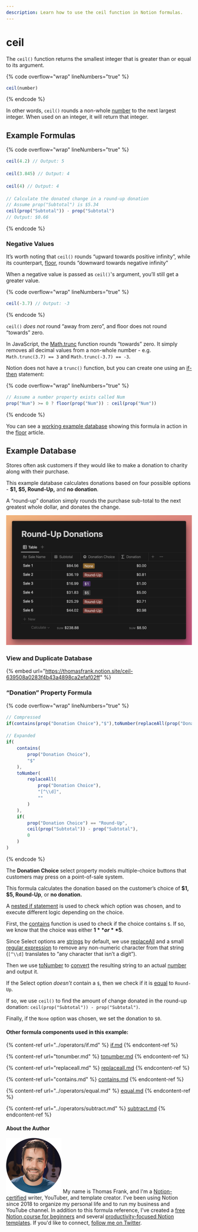 ```yaml
---
description: Learn how to use the ceil function in Notion formulas.
---
```


# ceil

The `ceil()` function returns the smallest integer that is greater than or equal to its argument.

{% code overflow="wrap" lineNumbers="true" %}
```jsx
ceil(number)
```
{% endcode %}

In other words, `ceil()` rounds a non-whole [number](../../formula-basics/data-types/number.md) to the next largest integer. When used on an integer, it will return that integer.

## Example Formulas

{% code overflow="wrap" lineNumbers="true" %}
```jsx
ceil(4.2) // Output: 5

ceil(3.845) // Output: 4

ceil(4) // Output: 4

// Calculate the donated change in a round-up donation
// Assume prop("Subtotal") is $5.34
ceil(prop("Subtotal")) - prop("Subtotal")
// Output: $0.66
```
{% endcode %}

### Negative Values

It’s worth noting that `ceil()` rounds “upward towards positive infinity”, while its counterpart, [floor](floor.md), rounds “downward towards negative infinity”

When a negative value is passed as `ceil()`'s argument, you’ll still get a greater value.

{% code overflow="wrap" lineNumbers="true" %}
```jsx
ceil(-3.7) // Output: -3
```
{% endcode %}

`ceil()` _does not_ round “away from zero”, and floor does not round “towards” zero.

In JavaScript, the [Math.trunc](https://developer.mozilla.org/en-US/docs/Web/JavaScript/Reference/Global\_Objects/Math/trunc) function rounds “towards” zero. It simply removes all decimal values from a non-whole number - e.g. `Math.trunc(3.7) == 3` and `Math.trunc(-3.7) == -3`.

Notion does not have a `trunc()` function, but you can create one using an [if-then](../operators/if.md) statement:

{% code overflow="wrap" lineNumbers="true" %}
```jsx
// Assume a number property exists called Num
prop("Num") >= 0 ? floor(prop("Num")) : ceil(prop("Num"))
```
{% endcode %}

You can see a [working example database](floor.md#example-database) showing this formula in action in the [floor](floor.md) article.

## Example Database

Stores often ask customers if they would like to make a donation to charity along with their purchase.

This example database calculates donations based on four possible options - **$1, $5, Round-Up,** and **no donation**.

A “round-up” donation simply rounds the purchase sub-total to the next greatest whole dollar, and donates the change.

![](<../../.gitbook/assets/Ceil Function - Notion Formulas.png>)

### View and Duplicate Database

{% embed url="https://thomasfrank.notion.site/ceil-639508a0283f4b43a4898ca2efaf02ff" %}

### “Donation” Property Formula

{% code overflow="wrap" lineNumbers="true" %}
```jsx
// Compressed
if(contains(prop("Donation Choice"),"$"),toNumber(replaceAll(prop("Donation Choice"),"[^\\d]","")),if(prop("Donation Choice") == "Round-Up",ceil(prop("Subtotal")) - prop("Subtotal"),0))

// Expanded
if(
    contains(
        prop("Donation Choice"),
        "$"
    ),
    toNumber(
        replaceAll(
            prop("Donation Choice"),
            "[^\\d]",
            ""
        )
    ),
    if(
        prop("Donation Choice") == "Round-Up",
        ceil(prop("Subtotal")) - prop("Subtotal"),
        0
    )
)
```
{% endcode %}

The **Donation Choice** select property models multiple-choice buttons that customers may press on a point-of-sale system.

This formula calculates the donation based on the customer’s choice of **$1, $5, Round-Up**, or **no donation.**

A [nested if statement](../operators/if.md#nested-if-then-statements) is used to check which option was chosen, and to execute different logic depending on the choice.

First, the [contains](contains.md) function is used to check if the choice contains `$`. If so, we know that the choice was either **$1** or **$5**.

Since Select options are [strings](../../formula-basics/data-types/string.md) by default, we use [replaceAll](replaceall.md) and a small [regular expression](../../reference/regular-expressions-in-notion-formulas.md) to remove any non-numeric character from that string (`[^\\d]` translates to “any character that isn’t a digit”).&#x20;

Then we use [toNumber](tonumber.md) to [convert](../../reference/converting-data-types.md) the resulting string to an actual [number](../../formula-basics/data-types/number.md) and output it.

If the Select option _doesn’t_ contain a `$`, then we check if it is [equal](../operators/equal.md) to `Round-Up`.

If so, we use `ceil()` to find the amount of change donated in the round-up donation: `ceil(prop("Subtotal")) - prop("Subtotal")`.

Finally, if the `None` option was chosen, we set the donation to `$0`.

#### Other formula components used in this example:

{% content-ref url="../operators/if.md" %}
[if.md](../operators/if.md)
{% endcontent-ref %}

{% content-ref url="tonumber.md" %}
[tonumber.md](tonumber.md)
{% endcontent-ref %}

{% content-ref url="replaceall.md" %}
[replaceall.md](replaceall.md)
{% endcontent-ref %}

{% content-ref url="contains.md" %}
[contains.md](contains.md)
{% endcontent-ref %}

{% content-ref url="../operators/equal.md" %}
[equal.md](../operators/equal.md)
{% endcontent-ref %}

{% content-ref url="../operators/subtract.md" %}
[subtract.md](../operators/subtract.md)
{% endcontent-ref %}

#### About the Author

<img src="../../.gitbook/assets/Notion Fundamentals with Thomas Frank - Avatar 2021 compressed (1).png" alt="" data-size="line"> My name is Thomas Frank, and I'm a [Notion-certified](https://www.credly.com/badges/95fae13a-17bf-4b4a-a3d2-d58c8a3e6a2a/public\_url) writer, YouTuber, and template creator. I've been using Notion since 2018 to organize my personal life and to run my business and YouTube channel. In addition to this formula reference, I've created a [free Notion course for beginners](https://thomasjfrank.com/fundamentals/) and several [productivity-focused Notion templates](https://thomasjfrank.com/templates/). If you'd like to connect, [follow me on Twitter](https://twitter.com/TomFrankly).
